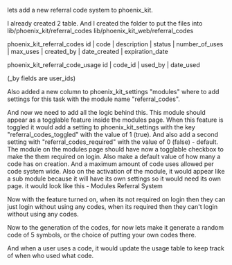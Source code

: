 lets add a new referral code system to phoenix_kit.

I already created 2 table.
And I created the folder to put the files into
lib/phoenix_kit/referral_codes
lib/phoenix_kit_web/referral_codes

phoenix_kit_referral_codes
id | code | description | status | number_of_uses | max_uses | created_by | date_created | expiration_date

phoenix_kit_referral_code_usage
id | code_id | used_by | date_used

(_by fields are user_ids)

Also added a new column to phoenix_kit_settings "modules" where to add settings for this task with the module name "referral_codes".

And now we need to add all the logic behind this. This module should appear as a togglable feature inside the modules page. When this feature is toggled it would add a setting to phoenix_kit_settings with the key "referral_codes_toggled" with the value of 1 (true). And also add a second setting with "referral_codes_required" with the value of 0 (false) - default. The module on the modules page should have now a togglable checkbox to make the them required on login. Also make a default value of how many a code has on creation. And a maximum amount of code uses allowed per code system wide.
Also on the activation of the module, it would appear like a sub module because it will have its own settings so it would need its own page.
it would look like this -
Modules
   Referral System

Now with the feature turned on, when its not required on login then they can just login without using any codes, when its required then they can't login without using any codes. 

Now to the generation of the codes, for now lets make it generate a random code of 5 symbols, or the choice of putting your own codes there.

And when a user uses a code, it would update the usage table to keep track of when who used what code.